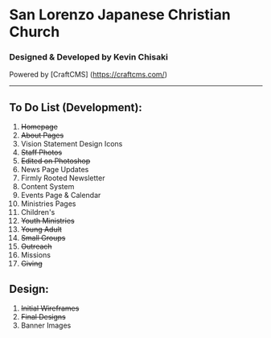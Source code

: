# San Lorenzo Japanese Christian Church

### Designed & Developed by Kevin Chisaki
Powered by [CraftCMS] (https://craftcms.com/)

---

## To Do List (Development):
1. ~~Homepage~~
2. ~~About Pages~~
  1. Vision Statement Design Icons
3. ~~Staff Photos~~
  1. ~~Edited on Photoshop~~
4. News Page Updates
  1. Firmly Rooted Newsletter
  2. Content System
5. Events Page & Calendar
6. Ministries Pages
  1. Children's
  2. ~~Youth Ministries~~
  3. ~~Young Adult~~
  4. ~~Small Groups~~
  5. ~~Outreach~~
  6. Missions
7. ~~Giving~~

## Design:
1. ~~Initial Wireframes~~
2. ~~Final Designs~~
3. Banner Images

##

